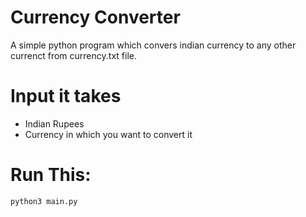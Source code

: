 # Currency Converter
A simple python program which convers indian currency to any other currenct from currency.txt file.

# Input it takes
- Indian Rupees
- Currency in which you want to convert it

# Run This:
```
python3 main.py
```